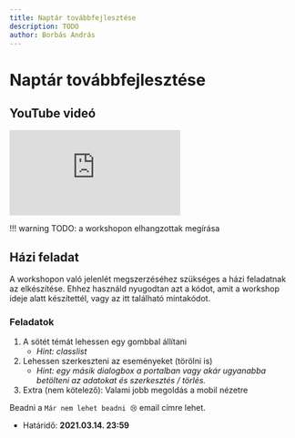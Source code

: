 ```yaml
---
title: Naptár továbbfejlesztése
description: TODO
author: Borbás András
---
```


# Naptár továbbfejlesztése

## YouTube videó

<div class="youtube-16-9">
    <iframe src="https://www.youtube-nocookie.com/embed/Oa4EACX50oc" title="YouTube video player" frameborder="0" allow="accelerometer; autoplay; clipboard-write; encrypted-media; gyroscope; picture-in-picture" allowfullscreen></iframe>
</div>

!!! warning
    TODO: a workshopon elhangzottak megírása

## Házi feladat

A workshopon való jelenlét megszerzéséhez szükséges a házi feladatnak az elkészítése.
Ehhez használd nyugodtan azt a kódot, amit a workshop ideje alatt készítettél, vagy az itt található mintakódot.

### Feladatok

1. A sötét témát lehessen egy gombbal állítani
    - _Hint: classlist_
2. Lehessen szerkeszteni az eseményeket (törölni is)
    - _Hint: egy másik dialogbox a portalban vagy akár ugyanabba betölteni az adatokat és szerkesztés / törlés._
3. Extra (nem kötelező): Valami jobb megoldás a mobil nézetre

Beadni a `Már nem lehet beadni 😢` email címre lehet.

- Határidő: **2021.03.14. 23:59**
